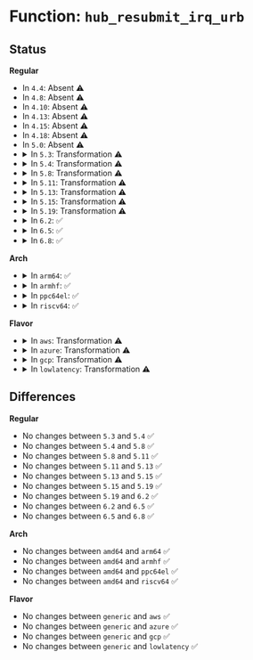 # Function: <code>hub_resubmit_irq_urb</code>

## Status
<b>Regular</b>
<ul>
<li>
In <code>4.4</code>: Absent ⚠️
</li>
<li>
In <code>4.8</code>: Absent ⚠️
</li>
<li>
In <code>4.10</code>: Absent ⚠️
</li>
<li>
In <code>4.13</code>: Absent ⚠️
</li>
<li>
In <code>4.15</code>: Absent ⚠️
</li>
<li>
In <code>4.18</code>: Absent ⚠️
</li>
<li>
In <code>5.0</code>: Absent ⚠️
</li>
<li>
<details>
<summary>In <code>5.3</code>: Transformation ⚠️</summary>

```c
void hub_resubmit_irq_urb(struct usb_hub *hub);
```

**Collision:** Unique Static

**Inline:** No

**Transformation:** True

**Instances:**

```
In drivers/usb/core/hub.c (0)
Location: drivers/usb/core/hub.c:612
Inline: False
Direct callers:
  - drivers/usb/core/hub.c:hub_irq
  - drivers/usb/core/hub.c:hub_irq
  - drivers/usb/core/hub.c:hub_retry_irq_urb
```
**Symbols:**

```
ffffffff817b3c20-ffffffff817b3c84: hub_resubmit_irq_urb (STB_LOCAL)
ffffffff817ba1f5-ffffffff817ba225: hub_resubmit_irq_urb.cold (STB_LOCAL)
```
</details>
</li>
<li>
<details>
<summary>In <code>5.4</code>: Transformation ⚠️</summary>

```c
void hub_resubmit_irq_urb(struct usb_hub *hub);
```

**Collision:** Unique Static

**Inline:** No

**Transformation:** True

**Instances:**

```
In drivers/usb/core/hub.c (0)
Location: drivers/usb/core/hub.c:614
Inline: False
Direct callers:
  - drivers/usb/core/hub.c:hub_irq
  - drivers/usb/core/hub.c:hub_irq
  - drivers/usb/core/hub.c:hub_retry_irq_urb
```
**Symbols:**

```
ffffffff817e4350-ffffffff817e43b4: hub_resubmit_irq_urb (STB_LOCAL)
ffffffff817eaa45-ffffffff817eaa75: hub_resubmit_irq_urb.cold (STB_LOCAL)
```
</details>
</li>
<li>
<details>
<summary>In <code>5.8</code>: Transformation ⚠️</summary>

```c
void hub_resubmit_irq_urb(struct usb_hub *hub);
```

**Collision:** Unique Static

**Inline:** No

**Transformation:** True

**Instances:**

```
In drivers/usb/core/hub.c (0)
Location: drivers/usb/core/hub.c:616
Inline: False
Direct callers:
  - drivers/usb/core/hub.c:hub_irq
  - drivers/usb/core/hub.c:hub_irq
  - drivers/usb/core/hub.c:hub_retry_irq_urb
```
**Symbols:**

```
ffffffff818b2e00-ffffffff818b2e64: hub_resubmit_irq_urb (STB_LOCAL)
ffffffff818b9eb5-ffffffff818b9ee5: hub_resubmit_irq_urb.cold (STB_LOCAL)
```
</details>
</li>
<li>
<details>
<summary>In <code>5.11</code>: Transformation ⚠️</summary>

```c
void hub_resubmit_irq_urb(struct usb_hub *hub);
```

**Collision:** Unique Static

**Inline:** No

**Transformation:** True

**Instances:**

```
In drivers/usb/core/hub.c (0)
Location: drivers/usb/core/hub.c:616
Inline: False
Direct callers:
  - drivers/usb/core/hub.c:hub_irq
  - drivers/usb/core/hub.c:hub_irq
  - drivers/usb/core/hub.c:hub_retry_irq_urb
```
**Symbols:**

```
ffffffff818c1770-ffffffff818c17d4: hub_resubmit_irq_urb (STB_LOCAL)
ffffffff81c1a9db-ffffffff81c1aa0b: hub_resubmit_irq_urb.cold (STB_LOCAL)
```
</details>
</li>
<li>
<details>
<summary>In <code>5.13</code>: Transformation ⚠️</summary>

```c
void hub_resubmit_irq_urb(struct usb_hub *hub);
```

**Collision:** Unique Static

**Inline:** No

**Transformation:** True

**Instances:**

```
In drivers/usb/core/hub.c (0)
Location: drivers/usb/core/hub.c:623
Inline: False
Direct callers:
  - drivers/usb/core/hub.c:hub_irq
  - drivers/usb/core/hub.c:hub_irq
  - drivers/usb/core/hub.c:hub_retry_irq_urb
```
**Symbols:**

```
ffffffff818a4970-ffffffff818a49d4: hub_resubmit_irq_urb (STB_LOCAL)
ffffffff81c0c821-ffffffff81c0c851: hub_resubmit_irq_urb.cold (STB_LOCAL)
```
</details>
</li>
<li>
<details>
<summary>In <code>5.15</code>: Transformation ⚠️</summary>

```c
void hub_resubmit_irq_urb(struct usb_hub *hub);
```

**Collision:** Unique Static

**Inline:** No

**Transformation:** True

**Instances:**

```
In drivers/usb/core/hub.c (0)
Location: drivers/usb/core/hub.c:623
Inline: False
Direct callers:
  - drivers/usb/core/hub.c:hub_irq
  - drivers/usb/core/hub.c:hub_irq
  - drivers/usb/core/hub.c:hub_retry_irq_urb
```
**Symbols:**

```
ffffffff81939620-ffffffff81939684: hub_resubmit_irq_urb (STB_LOCAL)
ffffffff81d137be-ffffffff81d137ee: hub_resubmit_irq_urb.cold (STB_LOCAL)
```
</details>
</li>
<li>
<details>
<summary>In <code>5.19</code>: Transformation ⚠️</summary>

```c
void hub_resubmit_irq_urb(struct usb_hub *hub);
```

**Collision:** Unique Static

**Inline:** No

**Transformation:** True

**Instances:**

```
In drivers/usb/core/hub.c (0)
Location: drivers/usb/core/hub.c:623
Inline: False
Direct callers:
  - drivers/usb/core/hub.c:hub_irq
  - drivers/usb/core/hub.c:hub_irq
  - drivers/usb/core/hub.c:hub_retry_irq_urb
```
**Symbols:**

```
ffffffff81a913d0-ffffffff81a9143e: hub_resubmit_irq_urb (STB_LOCAL)
ffffffff81ede532-ffffffff81ede562: hub_resubmit_irq_urb.cold (STB_LOCAL)
```
</details>
</li>
<li>
<details>
<summary>In <code>6.2</code>: ✅</summary>

```c
void hub_resubmit_irq_urb(struct usb_hub *hub);
```

**Collision:** Unique Static

**Inline:** No

**Transformation:** False

**Instances:**

```
In drivers/usb/core/hub.c (ffffffff81c13250)
Location: drivers/usb/core/hub.c:627
Inline: False
Direct callers:
  - drivers/usb/core/hub.c:hub_irq
  - drivers/usb/core/hub.c:hub_retry_irq_urb
```
**Symbols:**

```
ffffffff81c13250-ffffffff81c132e7: hub_resubmit_irq_urb (STB_LOCAL)
```
</details>
</li>
<li>
<details>
<summary>In <code>6.5</code>: ✅</summary>

```c
void hub_resubmit_irq_urb(struct usb_hub *hub);
```

**Collision:** Unique Static

**Inline:** No

**Transformation:** False

**Instances:**

```
In drivers/usb/core/hub.c (ffffffff81c7a210)
Location: drivers/usb/core/hub.c:627
Inline: False
Direct callers:
  - drivers/usb/core/hub.c:hub_irq
  - drivers/usb/core/hub.c:hub_retry_irq_urb
```
**Symbols:**

```
ffffffff81c7a210-ffffffff81c7a2a7: hub_resubmit_irq_urb (STB_LOCAL)
```
</details>
</li>
<li>
<details>
<summary>In <code>6.8</code>: ✅</summary>

```c
void hub_resubmit_irq_urb(struct usb_hub *hub);
```

**Collision:** Unique Static

**Inline:** No

**Transformation:** False

**Instances:**

```
In drivers/usb/core/hub.c (ffffffff81d2ec10)
Location: drivers/usb/core/hub.c:647
Inline: False
Direct callers:
  - drivers/usb/core/hub.c:hub_irq
  - drivers/usb/core/hub.c:hub_retry_irq_urb
```
**Symbols:**

```
ffffffff81d2ec10-ffffffff81d2eca7: hub_resubmit_irq_urb (STB_LOCAL)
```
</details>
</li>
</ul>
<b>Arch</b>
<ul>
<li>
<details>
<summary>In <code>arm64</code>: ✅</summary>

```c
void hub_resubmit_irq_urb(struct usb_hub *hub);
```

**Collision:** Unique Static

**Inline:** No

**Transformation:** False

**Instances:**

```
In drivers/usb/core/hub.c (ffff800010a13950)
Location: drivers/usb/core/hub.c:614
Inline: False
Direct callers:
  - drivers/usb/core/hub.c:hub_irq
  - drivers/usb/core/hub.c:hub_irq
  - drivers/usb/core/hub.c:hub_retry_irq_urb
```
**Symbols:**

```
ffff800010a13950-ffff800010a13a4c: hub_resubmit_irq_urb (STB_LOCAL)
```
</details>
</li>
<li>
<details>
<summary>In <code>armhf</code>: ✅</summary>

```c
void hub_resubmit_irq_urb(struct usb_hub *hub);
```

**Collision:** Unique Static

**Inline:** No

**Transformation:** False

**Instances:**

```
In drivers/usb/core/hub.c (c0aeb300)
Location: drivers/usb/core/hub.c:614
Inline: False
Direct callers:
  - drivers/usb/core/hub.c:hub_irq
  - drivers/usb/core/hub.c:hub_retry_irq_urb
```
**Symbols:**

```
c0aeb300-c0aeb398: hub_resubmit_irq_urb (STB_LOCAL)
```
</details>
</li>
<li>
<details>
<summary>In <code>ppc64el</code>: ✅</summary>

```c
void hub_resubmit_irq_urb(struct usb_hub *hub);
```

**Collision:** Unique Static

**Inline:** No

**Transformation:** False

**Instances:**

```
In drivers/usb/core/hub.c (c000000000acadf0)
Location: drivers/usb/core/hub.c:614
Inline: False
Direct callers:
  - drivers/usb/core/hub.c:hub_irq
  - drivers/usb/core/hub.c:hub_irq
  - drivers/usb/core/hub.c:hub_retry_irq_urb
```
**Symbols:**

```
c000000000acadf0-c000000000acaecc: hub_resubmit_irq_urb (STB_LOCAL)
```
</details>
</li>
<li>
<details>
<summary>In <code>riscv64</code>: ✅</summary>

```c
void hub_resubmit_irq_urb(struct usb_hub *hub);
```

**Collision:** Unique Static

**Inline:** No

**Transformation:** False

**Instances:**

```
In drivers/usb/core/hub.c (ffffffe000638a14)
Location: drivers/usb/core/hub.c:614
Inline: False
Direct callers:
  - drivers/usb/core/hub.c:hub_irq
  - drivers/usb/core/hub.c:hub_irq
  - drivers/usb/core/hub.c:hub_retry_irq_urb
```
**Symbols:**

```
ffffffe000638a14-ffffffe000638ab6: hub_resubmit_irq_urb (STB_LOCAL)
```
</details>
</li>
</ul>
<b>Flavor</b>
<ul>
<li>
<details>
<summary>In <code>aws</code>: Transformation ⚠️</summary>

```c
void hub_resubmit_irq_urb(struct usb_hub *hub);
```

**Collision:** Unique Static

**Inline:** No

**Transformation:** True

**Instances:**

```
In drivers/usb/core/hub.c (0)
Location: drivers/usb/core/hub.c:614
Inline: False
Direct callers:
  - drivers/usb/core/hub.c:hub_irq
  - drivers/usb/core/hub.c:hub_irq
  - drivers/usb/core/hub.c:hub_retry_irq_urb
```
**Symbols:**

```
ffffffff8179c730-ffffffff8179c794: hub_resubmit_irq_urb (STB_LOCAL)
ffffffff817a2e25-ffffffff817a2e55: hub_resubmit_irq_urb.cold (STB_LOCAL)
```
</details>
</li>
<li>
<details>
<summary>In <code>azure</code>: Transformation ⚠️</summary>

```c
void hub_resubmit_irq_urb(struct usb_hub *hub);
```

**Collision:** Unique Static

**Inline:** No

**Transformation:** True

**Instances:**

```
In drivers/usb/core/hub.c (0)
Location: drivers/usb/core/hub.c:614
Inline: False
Direct callers:
  - drivers/usb/core/hub.c:hub_irq
  - drivers/usb/core/hub.c:hub_irq
  - drivers/usb/core/hub.c:hub_retry_irq_urb
```
**Symbols:**

```
ffffffff8178e3c0-ffffffff8178e424: hub_resubmit_irq_urb (STB_LOCAL)
ffffffff81794c65-ffffffff81794c95: hub_resubmit_irq_urb.cold (STB_LOCAL)
```
</details>
</li>
<li>
<details>
<summary>In <code>gcp</code>: Transformation ⚠️</summary>

```c
void hub_resubmit_irq_urb(struct usb_hub *hub);
```

**Collision:** Unique Static

**Inline:** No

**Transformation:** True

**Instances:**

```
In drivers/usb/core/hub.c (0)
Location: drivers/usb/core/hub.c:614
Inline: False
Direct callers:
  - drivers/usb/core/hub.c:hub_irq
  - drivers/usb/core/hub.c:hub_irq
  - drivers/usb/core/hub.c:hub_retry_irq_urb
```
**Symbols:**

```
ffffffff817d91d0-ffffffff817d9234: hub_resubmit_irq_urb (STB_LOCAL)
ffffffff817df8c5-ffffffff817df8f5: hub_resubmit_irq_urb.cold (STB_LOCAL)
```
</details>
</li>
<li>
<details>
<summary>In <code>lowlatency</code>: Transformation ⚠️</summary>

```c
void hub_resubmit_irq_urb(struct usb_hub *hub);
```

**Collision:** Unique Static

**Inline:** No

**Transformation:** True

**Instances:**

```
In drivers/usb/core/hub.c (0)
Location: drivers/usb/core/hub.c:614
Inline: False
Direct callers:
  - drivers/usb/core/hub.c:hub_irq
  - drivers/usb/core/hub.c:hub_irq
  - drivers/usb/core/hub.c:hub_retry_irq_urb
```
**Symbols:**

```
ffffffff817f3540-ffffffff817f35a4: hub_resubmit_irq_urb (STB_LOCAL)
ffffffff817f9bb5-ffffffff817f9be5: hub_resubmit_irq_urb.cold (STB_LOCAL)
```
</details>
</li>
</ul>

## Differences
<b>Regular</b>
<ul>
<li>
No changes between <code>5.3</code> and <code>5.4</code> ✅
</li>
<li>
No changes between <code>5.4</code> and <code>5.8</code> ✅
</li>
<li>
No changes between <code>5.8</code> and <code>5.11</code> ✅
</li>
<li>
No changes between <code>5.11</code> and <code>5.13</code> ✅
</li>
<li>
No changes between <code>5.13</code> and <code>5.15</code> ✅
</li>
<li>
No changes between <code>5.15</code> and <code>5.19</code> ✅
</li>
<li>
No changes between <code>5.19</code> and <code>6.2</code> ✅
</li>
<li>
No changes between <code>6.2</code> and <code>6.5</code> ✅
</li>
<li>
No changes between <code>6.5</code> and <code>6.8</code> ✅
</li>
</ul>
<b>Arch</b>
<ul>
<li>
No changes between <code>amd64</code> and <code>arm64</code> ✅
</li>
<li>
No changes between <code>amd64</code> and <code>armhf</code> ✅
</li>
<li>
No changes between <code>amd64</code> and <code>ppc64el</code> ✅
</li>
<li>
No changes between <code>amd64</code> and <code>riscv64</code> ✅
</li>
</ul>
<b>Flavor</b>
<ul>
<li>
No changes between <code>generic</code> and <code>aws</code> ✅
</li>
<li>
No changes between <code>generic</code> and <code>azure</code> ✅
</li>
<li>
No changes between <code>generic</code> and <code>gcp</code> ✅
</li>
<li>
No changes between <code>generic</code> and <code>lowlatency</code> ✅
</li>
</ul>
